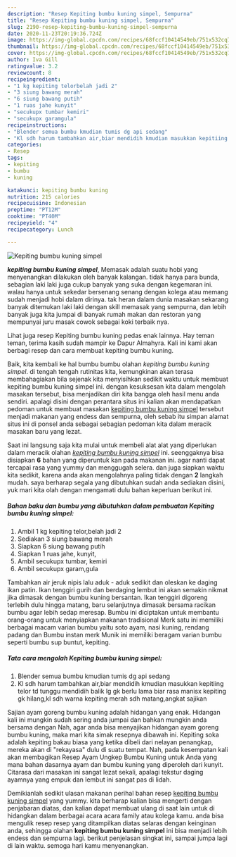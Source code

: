 ```yaml
---
description: "Resep Kepiting bumbu kuning simpel, Sempurna"
title: "Resep Kepiting bumbu kuning simpel, Sempurna"
slug: 2190-resep-kepiting-bumbu-kuning-simpel-sempurna
date: 2020-11-23T20:19:36.724Z
image: https://img-global.cpcdn.com/recipes/68fccf10414549eb/751x532cq70/kepiting-bumbu-kuning-simpel-foto-resep-utama.jpg
thumbnail: https://img-global.cpcdn.com/recipes/68fccf10414549eb/751x532cq70/kepiting-bumbu-kuning-simpel-foto-resep-utama.jpg
cover: https://img-global.cpcdn.com/recipes/68fccf10414549eb/751x532cq70/kepiting-bumbu-kuning-simpel-foto-resep-utama.jpg
author: Iva Gill
ratingvalue: 3.2
reviewcount: 8
recipeingredient:
- "1 kg kepiting telorbelah jadi 2"
- "3 siung bawang merah"
- "6 siung bawang putih"
- "1 ruas jahe kunyit"
- "secukupx tumbar kemiri"
- "secukupx garamgula"
recipeinstructions:
- "Blender semua bumbu kmudian tumis dg api sedang"
- "Kl sdh harum tambahkan air,biar mendidih kmudian masukkan kepitiing telor td tunggu mendidih balik lg gk berlu lama biar rasa manisx kepiting gk hilang,kl sdh warna kepiting merah sdh matang,angkat sajikan"
categories:
- Resep
tags:
- kepiting
- bumbu
- kuning

katakunci: kepiting bumbu kuning 
nutrition: 215 calories
recipecuisine: Indonesian
preptime: "PT12M"
cooktime: "PT40M"
recipeyield: "4"
recipecategory: Lunch

---
```



![Kepiting bumbu kuning simpel](https://img-global.cpcdn.com/recipes/68fccf10414549eb/751x532cq70/kepiting-bumbu-kuning-simpel-foto-resep-utama.jpg)

<b><i>kepiting bumbu kuning simpel</i></b>, Memasak adalah suatu hobi yang menyenangkan dilakukan oleh banyak kalangan. tidak hanya para bunda, sebagian laki laki juga cukup banyak yang suka dengan kegemaran ini. walau hanya untuk sekedar bersenang senang dengan kolega atau memang sudah menjadi hobi dalam dirinya. tak heran dalam dunia masakan sekarang banyak ditemukan laki laki dengan skill memasak yang sempurna, dan lebih banyak juga kita jumpai di banyak rumah makan dan restoran yang mempunyai juru masak cowok sebagai koki terbaik nya.

Lihat juga resep Kepiting bumbu kuning pedas enak lainnya. Hay teman teman, terima kasih sudah mampir ke Dapur Almahyra. Kali ini kami akan berbagi resep dan cara membuat kepiting bumbu kuning.

Baik, kita kembali ke hal bumbu bumbu olahan <i>kepiting bumbu kuning simpel</i>. di tengah tengah rutinitas kita, kemungkinan akan terasa membahagiakan bila sejenak kita menyisihkan sedikit waktu untuk membuat kepiting bumbu kuning simpel ini. dengan kesuksesan kita dalam mengolah masakan tersebut, bisa menjadikan diri kita bangga oleh hasil menu anda sendiri. apalagi disini dengan perantara situs ini kalian akan mendapatkan pedoman untuk membuat masakan <u>kepiting bumbu kuning simpel</u> tersebut menjadi makanan yang endess dan sempurna, oleh sebab itu simpan alamat situs ini di ponsel anda sebagai sebagian pedoman kita dalam meracik masakan baru yang lezat.


Saat ini langsung saja kita mulai untuk membeli alat alat yang diperlukan dalam meracik olahan <u><i>kepiting bumbu kuning simpel</i></u> ini. seenggaknya bisa disiapkan <b>6</b> bahan yang diperuntuk kan pada makanan ini. agar nanti dapat tercapai rasa yang yummy dan menggugah selera. dan juga siapkan waktu kita sedikit, karena anda akan mengolahnya paling tidak dengan <b>2</b> langkah mudah. saya berharap segala yang dibutuhkan sudah anda sediakan disini, yuk mari kita olah dengan mengamati dulu bahan keperluan berikut ini.

<!--inarticleads1-->

##### Bahan baku dan bumbu yang dibutuhkan dalam pembuatan Kepiting bumbu kuning simpel:

1. Ambil 1 kg kepiting telor,belah jadi 2
1. Sediakan 3 siung bawang merah
1. Siapkan 6 siung bawang putih
1. Siapkan 1 ruas jahe, kunyit,
1. Ambil secukupx tumbar, kemiri
1. Ambil secukupx garam,gula


Tambahkan air jeruk nipis lalu aduk - aduk sedikit dan oleskan ke daging ikan patin. Ikan tenggiri gurih dan berdaging lembut ini akan semakin nikmat jika dimasak dengan bumbu kuning bersantan. Ikan tenggiri digoreng terlebih dulu hingga matang, baru selanjutnya dimasak bersama racikan bumbu agar lebih sedap meresap. Bumbu ini diciptakan untuk membantu orang-orang untuk menyiapkan makanan tradisional Merk satu ini memiliki berbagai macam varian bumbu yaitu soto ayam, nasi kuning, rendang padang dan Bumbu instan merk Munik ini memiliki beragam varian bumbu seperti bumbu sup buntut, kepiting. 

<!--inarticleads2-->

##### Tata cara mengolah Kepiting bumbu kuning simpel:

1. Blender semua bumbu kmudian tumis dg api sedang
1. Kl sdh harum tambahkan air,biar mendidih kmudian masukkan kepitiing telor td tunggu mendidih balik lg gk berlu lama biar rasa manisx kepiting gk hilang,kl sdh warna kepiting merah sdh matang,angkat sajikan


Sajian ayam goreng bumbu kuning adalah hidangan yang enak. Hidangan kali ini mungkin sudah sering anda jumpai dan bahkan mungkin anda bersama dengan Nah, agar anda bisa menyajikan hidangan ayam goreng bumbu kuning, maka mari kita simak resepnya dibawah ini. Kepiting soka adalah kepiting bakau biasa yang ketika dibeli dari nelayan penangkap, mereka akan di &#34;rekayasa&#34; dulu di suatu tempat. Nah, pada kesempatan kali akan membagikan Resep Ayam Ungkep Bumbu Kuning untuk Anda yang mana bahan dasarnya ayam dan bumbu kuning yang diperoleh dari kunyit. Citarasa dari masakan ini sangat lezat sekali, apalagi tekstur daging ayamnya yang empuk dan lembut ini sangat pas di lidah. 

Demikianlah sedikit ulasan makanan perihal bahan resep <u>kepiting bumbu kuning simpel</u> yang yummy. kita berharap kalian bisa mengerti dengan penjabaran diatas, dan kalian dapat membuat ulang di saat lain untuk di hidangkan dalam berbagai acara acara family atau kolega kamu. anda bisa mengulik resep resep yang ditampilkan diatas selaras dengan keinginan anda, sehingga olahan <b>kepiting bumbu kuning simpel</b> ini bisa menjadi lebih endess dan sempurna lagi. berikut penjelasan singkat ini, sampai jumpa lagi di lain waktu. semoga hari kamu menyenangkan.
